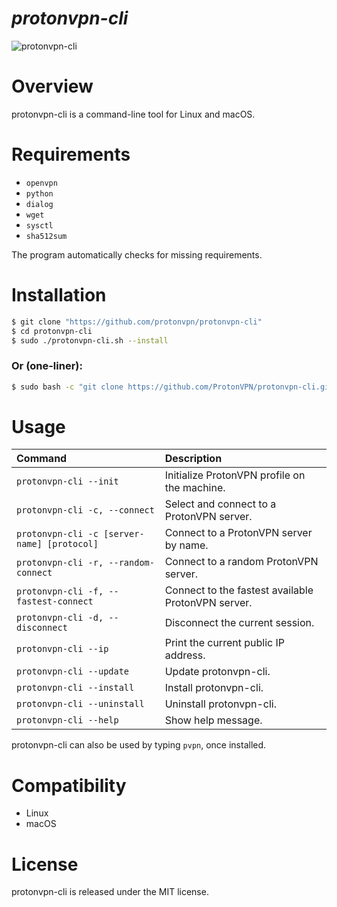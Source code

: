 *protonvpn-cli*
================

![protonvpn-cli](https://i.imgur.com/tDrwkX5l.png)

# Overview #
protonvpn-cli is a command-line tool for Linux and macOS.

# Requirements #

* `openvpn`
* `python`
* `dialog`
* `wget`
* `sysctl`
* `sha512sum`

The program automatically checks for missing requirements.


# Installation #

```bash
$ git clone "https://github.com/protonvpn/protonvpn-cli"
$ cd protonvpn-cli
$ sudo ./protonvpn-cli.sh --install
```

### Or (one-liner): ###

```bash
$ sudo bash -c "git clone https://github.com/ProtonVPN/protonvpn-cli.git ; ./protonvpn-cli/protonvpn-cli.sh --install"
```

# Usage #

| **Command**                                  | **Description**                                              |
| :------------------------------------------- | :----------------------------------------------------------- |
| `protonvpn-cli --init`                       | Initialize ProtonVPN profile on the machine.                 |
| `protonvpn-cli -c, --connect`                | Select and connect to a ProtonVPN server.                    |
| `protonvpn-cli -c [server-name] [protocol]`  | Connect to a ProtonVPN server by name.                       |
| `protonvpn-cli -r, --random-connect`         | Connect to a random ProtonVPN server.                        |
| `protonvpn-cli -f, --fastest-connect`        | Connect to the fastest available ProtonVPN server.           |
| `protonvpn-cli -d, --disconnect`             | Disconnect the current session.                              |
| `protonvpn-cli --ip`                         | Print the current public IP address.                         |
| `protonvpn-cli --update`                     | Update protonvpn-cli.                                        |
| `protonvpn-cli --install`                    | Install protonvpn-cli.                                       |
| `protonvpn-cli --uninstall`                  | Uninstall protonvpn-cli.                                     |
| `protonvpn-cli --help`                       | Show help message.                                           |


protonvpn-cli can also be used by typing `pvpn`, once installed.


# Compatibility #
* Linux
* macOS

# License #

protonvpn-cli is released under the MIT license.
